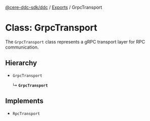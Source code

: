 [@cere-ddc-sdk/ddc](../README.md) / [Exports](../modules.md) / GrpcTransport

# Class: GrpcTransport

The `GrpcTransport` class represents a gRPC transport layer for RPC communication.

## Hierarchy

- `GrpcTransport`

  ↳ **`GrpcTransport`**

## Implements

- `RpcTransport`
